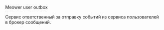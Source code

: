 Meower user outbox

Сервис ответственный за отправку событий из сервиса пользователей в брокер сообщений.